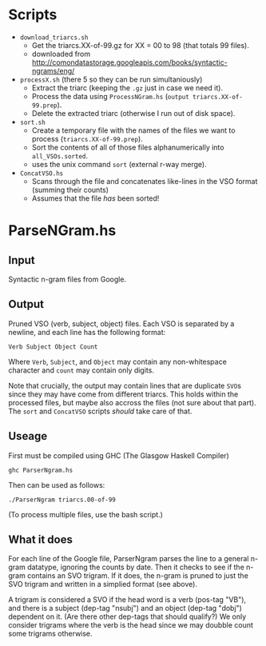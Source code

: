 # Scripts #

* `download_triarcs.sh`
    - Get the triarcs.XX-of-99.gz for XX = 00 to 98 (that totals 99 files).
    - downloaded from http://comondatastorage.googleapis.com/books/syntactic-ngrams/eng/
* `processX.sh` (there 5 so they can be run simultaniously)
    - Extract the triarc (keeping the `.gz` just in case we need it).
    - Process the data using `ProcessNGram.hs` (`output triarcs.XX-of-99.prep`).
    - Delete the extracted triarc (otherwise I run out of disk space).
* `sort.sh`
    - Create a temporary file with the names of the files we want to process (`triarcs.XX-of-99.prep`).
    - Sort the contents of all of those files alphanumerically into `all_VSOs.sorted`.
    - uses the unix command `sort` (external r-way merge).
* `ConcatVSO.hs`
    - Scans through the file and concatenates like-lines in the VSO format (summing their counts)
    - Assumes that the file *has* been sorted!


# ParseNGram.hs #

## Input ##
Syntactic n-gram files from Google.

## Output ##
Pruned VSO (verb, subject, object) files. Each VSO is separated by a newline, and
each line has the following format:

    Verb Subject Object Count

Where `Verb`, `Subject`, and `Object` may contain any non-whitespace character and
`count` may contain only digits.

Note that crucially, the output may contain lines that are duplicate `SVO`s since they
may have come from different triarcs. This holds within the processed files, but maybe
also accross the files (not sure about that part). The `sort` and `ConcatVSO` scripts
_should_ take care of that.

## Useage ##
First must be compiled using GHC (The Glasgow Haskell Compiler)

    ghc ParserNgram.hs

Then can be used as follows:

    ./ParserNgram triarcs.00-of-99

(To process multiple files, use the bash script.)

## What it does ##
For each line of the Google file, ParserNgram parses the line to a general n-gram
datatype, ignoring the counts by date. Then it checks to see if the n-gram contains
an SVO trigram. If it does, the n-gram is pruned to just the SVO trigram and written
in a simplied format (see above). 

A trigram is considered a SVO if the head word is a verb (pos-tag "VB"), and there is
a subject (dep-tag "nsubj") and an object (dep-tag "dobj") dependent on it. (Are there
other dep-tags that should qualify?) We only consider trigrams where the verb is the 
head since we may doubble count some trigrams otherwise. 
